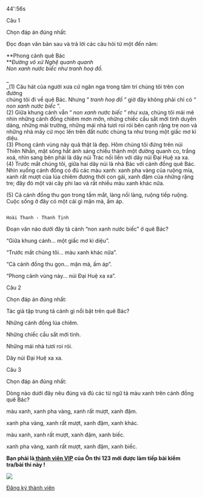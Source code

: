 44':56s

Câu 1

Chọn đáp án đúng nhất: 

Đọc đoạn văn bản sau và trả lời các câu hỏi từ một đến năm:

**Phong cảnh quê Bác  
**_Đường vô xứ Nghệ quanh quanh  
Non xanh nước biếc như tranh hoạ đồ._

_  
_(1) Câu hát của người xưa cứ ngân nga trong tâm trí chúng tôi trên con đường  
chúng tôi đi về quê Bác. Nhưng “ _tranh hoạ đồ_ ” giờ đây không phải chỉ có “ _non xanh nước biếc_ ”.  
(2) Giữa khung cảnh vẫn “ _non xanh nước biếc_ ” như xưa, chúng tôi mải mê nhìn những cánh đồng chiêm mơn mởn, những chiếc cầu sắt mới tinh duyên dáng, những mái trường, những mái nhà tươi roi rói bên cạnh rặng tre non và những nhà máy cứ mọc lên trên đất nước chúng ta như trong một giấc mơ kì diệu.  
(3) Phong cảnh vùng này quả thật là đẹp. Hôm chúng tôi đứng trên núi Thiên Nhẫn, mặt sông hắt ánh sáng chiếu thành một đường quanh co, trắng xoá, nhìn sang bên phải là dãy núi Trác nối liền với dãy núi Đại Huệ xa xa.  
(4) Trước mắt chúng tôi, giữa hai dãy núi là nhà Bác với cánh đồng quê Bác. Nhìn xuống cánh đồng có đủ các màu xanh: xanh pha vàng của ruộng mía, xanh rất mượt của lúa chiêm đương thời con gái, xanh đậm của những rặng tre; đây đó một vài cây phi lao và rất nhiều màu xanh khác nữa.

(5) Cả cánh đồng thu gọn trong tầm mắt, làng nối làng, ruộng tiếp ruộng. Cuộc sống ở đây có một cái gì mặn mà, ấm áp.

                                                                           Hoài Thanh - Thanh Tịnh

Đoạn văn nào dưới đây tả cảnh “non xanh nước biếc” ở quê Bác?

“Giữa khung cảnh... một giấc mơ kì diệu”.

“Trước mắt chúng tôi... màu xanh khác nữa”.

“Cả cánh đồng thu gọn... mặn mà, ấm áp”.

“Phong cảnh vùng này... núi Đại Huệ xa xa”.

Câu 2

Chọn đáp án đúng nhất: 

Tác giả tập trung tả cảnh gì nổi bật trên quê Bác?

Những cánh đồng lúa chiêm.

Những chiếc cầu sắt mới tinh.

Những mái nhà tươi roi rói.

Dãy núi Đại Huệ xa xa.

Câu 3

Chọn đáp án đúng nhất: 

Dòng nào dưới đây nêu đúng và đủ các từ ngữ tả màu xanh trên cánh đồng quê Bác?

màu xanh, xanh pha vàng, xanh rất mượt, xanh đậm.

xanh pha vàng, xanh rất mượt, xanh đậm, xanh khác.

màu xanh, xanh rất mượt, xanh đậm, xanh biếc.

xanh pha vàng, xanh rất mượt, xanh đậm, xanh biếc.

**Bạn phải là[ thành viên VIP](dang-ky-thanh-vien-vip) của Ôn thi 123 mới được làm tiếp bài kiểm tra/bài thi này !**

 

**![](https://onthi123.vn/public/uploads/demo/group_2.png)**

[Đăng ký thành viên](https://onthi123.vn/dang-ky-thanh-vien-vip "Đăng ký thành viên")
